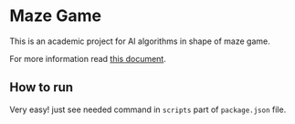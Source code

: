 # Maze Game
This is an academic project for AI algorithms in shape of maze game.

For more information read [this document](http://lms.ui.ac.ir/public/group/68/9a/0b/b83d9_b77b.pdf).

## How to run
Very easy!
just see needed command in `scripts` part of `package.json` file.